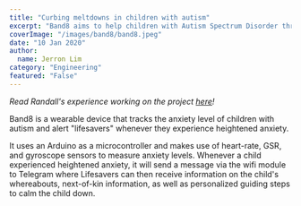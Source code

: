 ```yaml
---
title: "Curbing meltdowns in children with autism"
excerpt: "Band8 aims to help children with Autism Spectrum Disorder through a wearable device."
coverImage: "/images/band8/band8.jpeg"
date: "10 Jan 2020"
author:
  name: Jerron Lim
category: "Engineering"
featured: "False"
---
```


_Read Randall's experience working on the project [here](https://www.linkedin.com/pulse/from-ideation-development-journey-building-product-randall-wong)!_

Band8 is a wearable device that tracks the anxiety level of children with autism and alert "lifesavers" whenever they experience heightened anxiety.

It uses an Arduino as a microcontroller and makes use of heart-rate, GSR, and gyroscope sensors to measure anxiety levels. Whenever a child experienced heightened anxiety, it will send a message via the wifi module to Telegram where Lifesavers can then receive information on the child's whereabouts, next-of-kin information, as well as personalized guiding steps to calm the child down.
